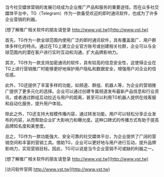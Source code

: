 当今社交媒体营销的发展已经成为企业推广产品和服务的重要途径。而在众多社交媒体平台中，TG（Telegram）作为一款备受欢迎的即时通讯软件，也成为了许多企业营销的利器。

[想了解推广相关软件的朋友请登录 http://www.vst.tw](http://www.vst.tw)

首先，TG作为一款全球范围内使用广泛的即时通讯软件，具有覆盖面广、用户群体多样化的特点。通过在TG上建立企业官方账号或创建相关社群，企业可以与全球范围内的潜在客户进行实时互动和沟通，扩大品牌影响力。

其次，TG作为一款支持加密通讯的软件，具有较高的信息安全性，这使得企业在TG上进行营销推广时能够更好地保护用户隐私和数据安全，增强用户对企业的信任感。

此外，TG还提供了丰富多样的功能，如频道、群组、机器人等，为企业的营销推广提供了更多元化的选择。企业可以通过创建专属频道发布最新产品信息和行业资讯，或者通过群组互动拉近与用户的距离，甚至可以利用TG机器人提供在线客服和自动化服务，提升用户体验。

除此之外，TG还支持大规模传播内容，通过转发功能，用户可以轻松分享企业发布的内容，从而帮助企业扩大影响力和曝光度。这种口碑式的传播方式有助于提高品牌知名度和美誉度。

总之，TG作为一款功能强大、安全可靠的社交媒体平台，为企业提供了广阔的营销空间和丰富的营销工具。借助TG，企业可以更好地与用户进行互动，提升品牌影响力，实现营销目标。因此，TG可以说是当今企业营销不可或缺的利器之一。

[想了解推广相关软件的朋友请登录 http://www.vst.tw](http://www.vst.tw)


[访问软件官网 http://www.vst.tw](http://www.vst.tw)
